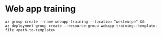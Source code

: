 # Web app training

```shell
az group create --name webapp-training --location "westeurpe" &&
az deployment group create --resource-group webapp-training--template-file <path-to-template>
```
